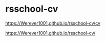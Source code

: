 # rsschool-cv
https://Werever1001.github.io/rsschool-cv/cv  

https://Werever1001.github.io/rsschool-cv/
